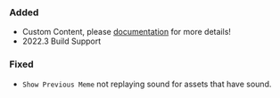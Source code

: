 ### Added

- Custom Content, please <a href="https://github.com/ani-memes/AMII/tree/main#custom-assets">
  documentation</a> for more details!
- 2022.3 Build Support

### Fixed

- `Show Previous Meme` not replaying sound for assets that have sound.
